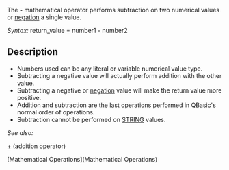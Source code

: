 The **-** mathematical operator performs subtraction on two numerical values or [negation](negation) a single value.



*Syntax:* return_value = number1 - number2



## Description


* Numbers used can be any literal or variable numerical value type. 
* Subtracting a negative value will actually perform addition with the other value. 
* Subtracting a negative or [negation](negation) value will make the return value more positive.
* Addition and subtraction are the last operations performed in QBasic's normal order of operations.
* Subtraction cannot be performed on [STRING](STRING) values.



*See also:*

[+](+) (addition operator)

[Mathematical Operations](Mathematical Operations)





